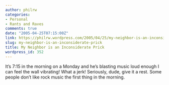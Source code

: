 ```yaml
---
author: philrw
categories:
- Personal
- Rants and Raves
comments: true
date: "2005-04-25T07:15:00Z"
link: https://philrw.wordpress.com/2005/04/25/my-neighbor-is-an-inconsiderate-prick/
slug: my-neighbor-is-an-inconsiderate-prick
title: My Neighbor is an Inconsiderate Prick
wordpress_id: 352
---
```


It’s 7:15 in the morning on a Monday and he’s blasting music loud
enough I can feel the wall vibrating! What a jerk! Seriously, dude, give
it a rest. Some people don’t like rock music the first thing in the
morning.




